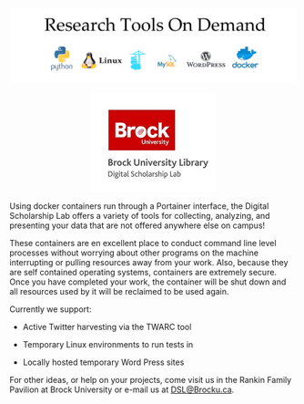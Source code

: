 ![Research Tools On Demand][title]


<div style="text-align:center"><img src="dsl-logo.jpg" /></div>


Using docker containers run through a Portainer interface, the Digital Scholarship Lab offers a variety of tools for collecting, analyzing, and presenting your data that are not offered anywhere else on campus!

These containers are en excellent place to conduct command line level processes without worrying about other programs on the machine interrupting or pulling resources away from your work.  Also, because they are self contained operating systems, containers are extremely secure.  Once you have completed your work, the container will be shut down and all resources used by it will be reclaimed to be used again.

Currently we support:

- Active Twitter harvesting via the TWARC tool

- Temporary Linux environments to run tests in

- Locally hosted temporary Word Press sites

For other ideas, or help on your projects, come visit us in the Rankin Family Pavilion at Brock University or e-mail us at DSL@Brocku.ca.








[title]: RTOD.png
